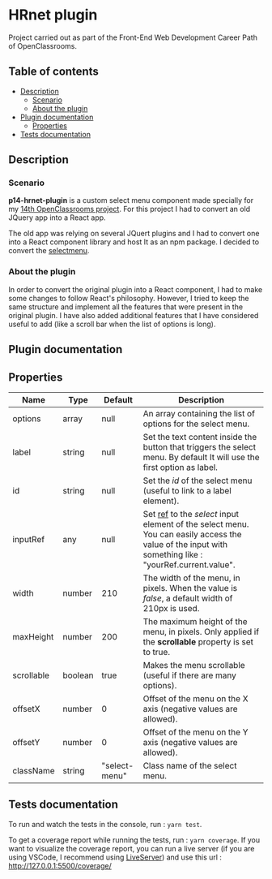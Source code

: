 # HRnet plugin

Project carried out as part of the Front-End Web Development Career Path of OpenClassrooms.

## Table of contents

-   [Description](#description)
    -   [Scenario](#scenario)
    -   [About the plugin](#about-the-plugin)
-   [Plugin documentation](#plugin-documentation)
    -   [Properties](#properties)
-   [Tests documentation](#tests-documentation)

## Description

### Scenario

**p14-hrnet-plugin** is a custom select menu component made specially for my [14th OpenClassrooms project](https://github.com/leoncik/LeonardWojcik_14_30082022_web-app). For this project I had to convert an old JQuery app into a React app.

The old app was relying on several JQuert plugins and I had to convert one into a React component library and host It as an npm package. I decided to convert the [selectmenu](https://github.com/jquery/jquery-ui/blob/main/ui/widgets/selectmenu.js).

### About the plugin

In order to convert the original plugin into a React component, I had to make some changes to follow React's philosophy. However, I tried to keep the same structure and implement all the features that were present in the original plugin. I have also added additional features that I have considered useful to add (like a scroll bar when the list of options is long).

## Plugin documentation

## Properties

| Name       | Type    | Default       | Description                                                                                                                                                                                                   |
| ---------- | ------- | ------------- | ------------------------------------------------------------------------------------------------------------------------------------------------------------------------------------------------------------- |
| options    | array   | null          | An array containing the list of options for the select menu.                                                                                                                                                  |
| label      | string  | null          | Set the text content inside the button that triggers the select menu. By default It will use the first option as label.                                                                                       |
| id         | string  | null          | Set the _id_ of the select menu (useful to link to a label element).                                                                                                                                          |
| inputRef   | any     | null          | Set [ref](https://reactjs.org/docs/hooks-reference.html#useref) to the _select_ input element of the select menu. You can easily access the value of the input with something like : "yourRef.current.value". |
| width      | number  | 210           | The width of the menu, in pixels. When the value is _false_, a default width of 210px is used.                                                                                                                |
| maxHeight  | number  | 200           | The maximum height of the menu, in pixels. Only applied if the **scrollable** property is set to true.                                                                                                        |
| scrollable | boolean | true          | Makes the menu scrollable (useful if there are many options).                                                                                                                                                 |
| offsetX    | number  | 0             | Offset of the menu on the X axis (negative values are allowed).                                                                                                                                               |
| offsetY    | number  | 0             | Offset of the menu on the Y axis (negative values are allowed).                                                                                                                                               |
| className  | string  | "select-menu" | Class name of the select menu.                                                                                                                                                                                |

## Tests documentation

To run and watch the tests in the console, run : `yarn test`.

To get a coverage report while running the tests, run : `yarn coverage`. If you want to visualize the coverage report, you can run a live server (if you are using VSCode, I recommend using [LiveServer](https://marketplace.visualstudio.com/items?itemName=ritwickdey.LiveServer)) and use this url : http://127.0.0.1:5500/coverage/
